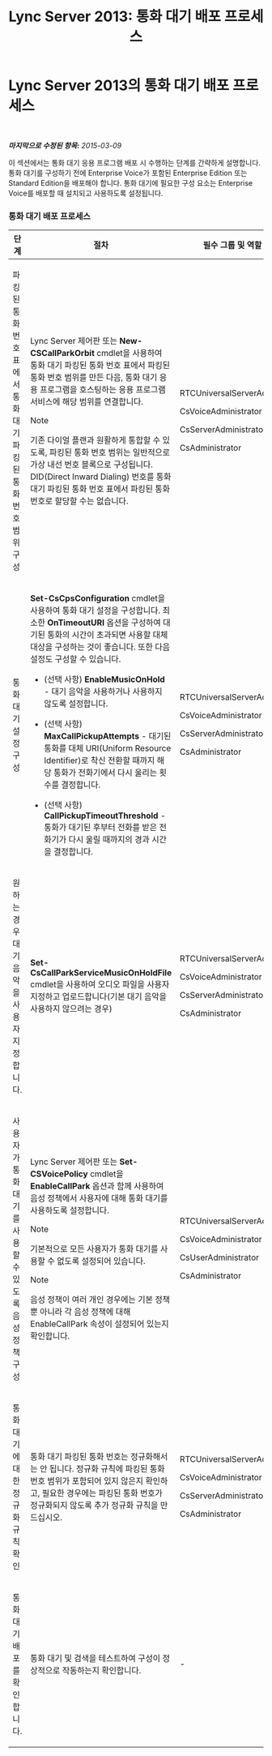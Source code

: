 ﻿---
title: 'Lync Server 2013: 통화 대기 배포 프로세스'
TOCTitle: 통화 대기 배포 프로세스
ms:assetid: 2000d672-a85f-4262-9d69-0bee9ae3709a
ms:mtpsurl: https://technet.microsoft.com/ko-kr/library/Gg398283(v=OCS.15)
ms:contentKeyID: 49303019
ms.date: 08/10/2015
mtps_version: v=OCS.15
ms.translationtype: HT
---

# Lync Server 2013의 통화 대기 배포 프로세스

 

_**마지막으로 수정된 항목:** 2015-03-09_

이 섹션에서는 통화 대기 응용 프로그램 배포 시 수행하는 단계를 간략하게 설명합니다. 통화 대기를 구성하기 전에 Enterprise Voice가 포함된 Enterprise Edition 또는 Standard Edition을 배포해야 합니다. 통화 대기에 필요한 구성 요소는 Enterprise Voice를 배포할 때 설치되고 사용하도록 설정됩니다.

### 통화 대기 배포 프로세스

<table>
<colgroup>
<col style="width: 25%" />
<col style="width: 25%" />
<col style="width: 25%" />
<col style="width: 25%" />
</colgroup>
<thead>
<tr class="header">
<th>단계</th>
<th>절차</th>
<th>필수 그룹 및 역할</th>
<th>배포 설명서</th>
</tr>
</thead>
<tbody>
<tr class="odd">
<td><p>파킹된 통화 번호 표에서 통화 대기 파킹된 통화 번호 범위 구성</p></td>
<td><p>Lync Server 제어판 또는 <strong>New-CSCallParkOrbit</strong> cmdlet을 사용하여 통화 대기 파킹된 통화 번호 표에서 파킹된 통화 번호 범위를 만든 다음, 통화 대기 응용 프로그램을 호스팅하는 응용 프로그램 서비스에 해당 범위를 연결합니다.</p>
<div class="alert">

> [!NOTE]
> 기존 다이얼 플랜과 원활하게 통합할 수 있도록, 파킹된 통화 번호 범위는 일반적으로 가상 내선 번호 블록으로 구성됩니다. DID(Direct Inward Dialing) 번호를 통화 대기 파킹된 통화 번호 표에서 파킹된 통화 번호로 할당할 수는 없습니다.


</div></td>
<td><p>RTCUniversalServerAdmins</p>
<p>CsVoiceAdministrator</p>
<p>CsServerAdministrator</p>
<p>CsAdministrator</p></td>
<td><p><a href="lync-server-2013-create-or-modify-a-call-park-orbit-range.md">Lync Server 2013에서 통화 대기 번호 범위 만들기 또는 수정</a></p></td>
</tr>
<tr class="even">
<td><p>통화 대기 설정 구성</p></td>
<td><p><strong>Set-CsCpsConfiguration</strong> cmdlet을 사용하여 통화 대기 설정을 구성합니다. 최소한 <strong>OnTimeoutURI</strong> 옵션을 구성하여 대기된 통화의 시간이 초과되면 사용할 대체 대상을 구성하는 것이 좋습니다. 또한 다음 설정도 구성할 수 있습니다.</p>
<ul>
<li><p>(선택 사항) <strong>EnableMusicOnHold</strong> - 대기 음악을 사용하거나 사용하지 않도록 설정합니다.</p></li>
<li><p>(선택 사항) <strong>MaxCallPickupAttempts</strong> - 대기된 통화를 대체 URI(Uniform Resource Identifier)로 착신 전환할 때까지 해당 통화가 전화기에서 다시 울리는 횟수를 결정합니다.</p></li>
<li><p>(선택 사항) <strong>CallPickupTimeoutThreshold</strong> - 통화가 대기된 후부터 전화를 받은 전화기가 다시 울릴 때까지의 경과 시간을 결정합니다.</p></li>
</ul></td>
<td><p>RTCUniversalServerAdmins</p>
<p>CsVoiceAdministrator</p>
<p>CsServerAdministrator</p>
<p>CsAdministrator</p></td>
<td><p><a href="lync-server-2013-configure-call-park-settings.md">Lync Server 2013에서 통화 대기 설정 구성</a></p></td>
</tr>
<tr class="odd">
<td><p>원하는 경우 대기 음악을 사용자 지정합니다.</p></td>
<td><p><strong>Set-CsCallParkServiceMusicOnHoldFile</strong> cmdlet을 사용하여 오디오 파일을 사용자 지정하고 업로드합니다(기본 대기 음악을 사용하지 않으려는 경우)</p></td>
<td><p>RTCUniversalServerAdmins</p>
<p>CsVoiceAdministrator</p>
<p>CsServerAdministrator</p>
<p>CsAdministrator</p></td>
<td><p><a href="lync-server-2013-customize-call-park-music-on-hold.md">Lync Server 2013에서 통화 대기 음악 사용자 지정</a></p></td>
</tr>
<tr class="even">
<td><p>사용자가 통화 대기를 사용할 수 있도록 음성 정책 구성</p></td>
<td><p>Lync Server 제어판 또는 <strong>Set-CSVoicePolicy</strong> cmdlet을 <strong>EnableCallPark</strong> 옵션과 함께 사용하여 음성 정책에서 사용자에 대해 통화 대기를 사용하도록 설정합니다.</p>
<div class="alert">

> [!NOTE]
> 기본적으로 모든 사용자가 통화 대기를 사용할 수 없도록 설정되어 있습니다.


</div>
<div class="alert">

> [!NOTE]
> 음성 정책이 여러 개인 경우에는 기본 정책뿐 아니라 각 음성 정책에 대해 EnableCallPark 속성이 설정되어 있는지 확인합니다.


</div></td>
<td><p>RTCUniversalServerAdmins</p>
<p>CsVoiceAdministrator</p>
<p>CsUserAdministrator</p>
<p>CsAdministrator</p></td>
<td><p><a href="lync-server-2013-enable-call-park-for-users.md">Lync Server 2013에서 사용자에 대해 통화 대기를 사용하도록 설정</a></p></td>
</tr>
<tr class="odd">
<td><p>통화 대기에 대한 정규화 규칙 확인</p></td>
<td><p>통화 대기 파킹된 통화 번호는 정규화해서는 안 됩니다. 정규화 규칙에 파킹된 통화 번호 범위가 포함되어 있지 않은지 확인하고, 필요한 경우에는 파킹된 통화 번호가 정규화되지 않도록 추가 정규화 규칙을 만드십시오.</p></td>
<td><p>RTCUniversalServerAdmins</p>
<p>CsVoiceAdministrator</p>
<p>CsServerAdministrator</p>
<p>CsAdministrator</p></td>
<td><p><a href="lync-server-2013-verify-normalization-rules-for-call-park.md">Lync Server 2013에서 통화 대기에 대한 정규화 규칙 확인</a></p></td>
</tr>
<tr class="even">
<td><p>통화 대기 배포를 확인합니다.</p></td>
<td><p>통화 대기 및 검색을 테스트하여 구성이 정상적으로 작동하는지 확인합니다.</p></td>
<td><p>-</p></td>
<td><p><a href="lync-server-2013-optional-verify-call-park-deployment.md">(선택 사항) Lync Server 2013에서 통화 대기 배포 확인</a></p></td>
</tr>
</tbody>
</table>

